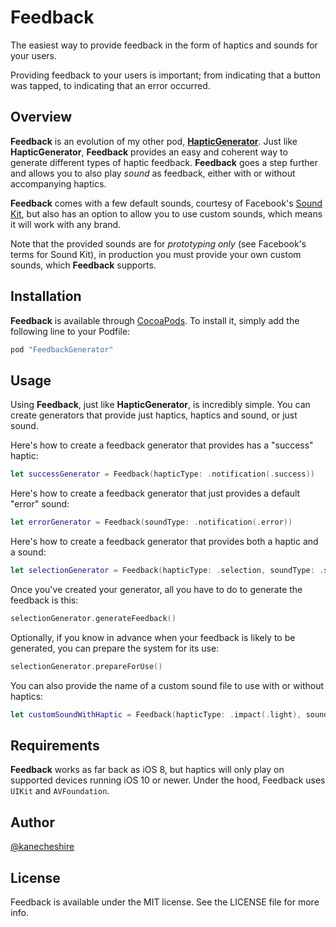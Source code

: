 # Feedback

The easiest way to provide feedback in the form of haptics and sounds for your users.

Providing feedback to your users is important; from indicating that a button was tapped, to indicating that an error occurred.

## Overview

**Feedback** is an evolution of my other pod, **[HapticGenerator](https://github.com/KaneCheshire/HapticGenerator)**. Just like **HapticGenerator**,
**Feedback** provides an easy and coherent way to generate different types of haptic feedback.
**Feedback** goes a step further and allows you to also play _sound_ as feedback, either with
or without accompanying haptics.

**Feedback** comes with a few default sounds, courtesy of Facebook's [Sound Kit](http://facebook.design/soundkit), but also has
an option to allow you to use custom sounds, which means it will work with any brand.

Note that the provided sounds are for _prototyping only_ (see Facebook's terms for Sound Kit), in production you must provide your own custom sounds, which **Feedback** supports.

## Installation

**Feedback** is available through [CocoaPods](http://cocoapods.org). To install
it, simply add the following line to your Podfile:

```ruby
pod "FeedbackGenerator"
```

## Usage

Using **Feedback**, just like **HapticGenerator**, is incredibly simple. You can create generators that
provide just haptics, haptics and sound, or just sound.

Here's how to create a feedback generator that provides has a "success" haptic:

```swift
let successGenerator = Feedback(hapticType: .notification(.success))
```

Here's how to create a feedback generator that just provides a default "error" sound:
```swift
let errorGenerator = Feedback(soundType: .notification(.error))
```

Here's how to create a feedback generator that provides both a haptic and a sound:
```swift
let selectionGenerator = Feedback(hapticType: .selection, soundType: .selection)
```

Once you've created your generator, all you have to do to generate the feedback is this:

```swift
selectionGenerator.generateFeedback()
```

Optionally, if you know in advance when your feedback is likely to be generated, you
can prepare the system for its use:

```swift
selectionGenerator.prepareForUse()
```

You can also provide the name of a custom sound file to use with or without haptics:

```swift
let customSoundWithHaptic = Feedback(hapticType: .impact(.light), soundType: .custom(soundName: "customFileName", extension: "mp3"))
```

## Requirements

**Feedback** works as far back as iOS 8, but haptics will only play on supported devices running iOS 10 or newer.
Under the hood, Feedback uses `UIKit` and `AVFoundation`.

## Author

[@kanecheshire](https://twitter.com/kanecheshire)

## License

Feedback is available under the MIT license. See the LICENSE file for more info.
